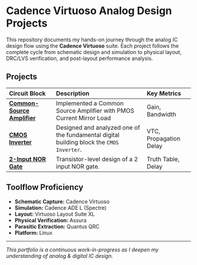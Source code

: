 # Cadence Virtuoso Analog Design Projects

This repository documents my hands-on journey through the analog IC design flow using the **Cadence Virtuoso** suite. Each project follows the complete cycle from schematic design and simulation to physical layout, DRC/LVS verification, and post-layout performance analysis.

## Projects

| Circuit Block | Description | Key Metrics |
| :--- | :--- | :--- |
| [**Common-Source Amplifier**](./CS_Amplifier/CS_Amplifier.md) | Implemented a Common Source Amplifier with PMOS Current Mirror Load | Gain, Bandwidth |
| [**CMOS Inverter**](./Inverter/Inverter.md) | Designed and analyzed one of the fundamental digital building block the `CMOS Inverter`. | VTC, Propagation Delay |
| [**2-Input NOR Gate**](https://github.com/tejasbg19/Cadence_Virtuoso_Analog/blob/main/NOR_gate/NOR_gate.md) | Transistor-level design of a 2 input NOR gate. | Truth Table, Delay |

## Toolflow Proficiency
- **Schematic Capture:** Cadence Virtuoso
- **Simulation:** Cadence ADE L (Spectre)
- **Layout:** Virtuoso Layout Suite XL
- **Physical Verification:** Assura
- **Parasitic Extraction:** Quantus QRC
- **Platform:** Linux

---
*This portfolio is a continuous work-in-progress as I deepen my understanding of analog & digital IC design.*
